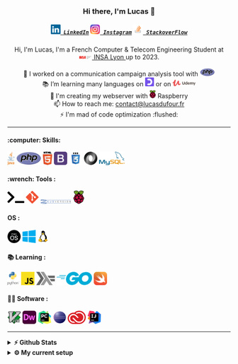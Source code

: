 <h3 align="center">Hi there, I'm Lucas 👋</h3>
<h5 align="center">
  <code><a href="https://www.linkedin.com/in/lucas-d-523635128/" title="LinkedIn Profile"><img width="22" src="/img/linkedin.svg"> LinkedIn</a></code>
<code><a href="https://www.linkedin.com/in/lucas-d-523635128/" title="Instagram Profile"><img width="22" src="/img/instagram.svg"> Instagram</a></code>
  <code><a href="https://www.linkedin.com/in/lucas-d-523635128/" title="StackoverFlow Profile"><img width="22" src="/img/stackoverflow.svg"> StackoverFlow</a></code>
</h5>

<p align="center">
  Hi, I'm Lucas, I'm a French Computer & Telecom Engineering Student at <a href="https://www.insa-lyon.fr/" title="school"> <img width="30" src="/img/insa.svg"> INSA Lyon </a>  up to 2023.
  <br>
  <br>
  💼 I worked on a communication campaign analysis tool with <img height="18" src="/img/php.svg">
  <br>
  📚 I’m learning many languages on <img height="20" src="/img/openclassrooms.png"> or on <img height="15" src="/img/udemy.svg">
   <br>
   🔬 I'm creating my webserver with <img height="18" src="/img/raspberry.svg"> Raspberry
  <br>
  📫 How to reach me: <a href="mailto: contact@lucasdufour.fr ">contact@lucasdufour.fr </a>
  <br>
  ⚡ I'm mad of code optimization :flushed:
</p>

<hr> 
<p align="center">
<h4> :computer: Skills: </h4>

  
<code><img height="30" src="/img/java.svg"></code>
<code><img height="30" src="/img/php.svg"></code>
<code><img height="30" src="/img/html5.svg"></code>
<code><img height="30" src="/img/bootstrap.svg"></code>
<code><img height="30" src="/img/css.svg"></code>
<code><img height="30" src="/img/json.svg"></code>
<code><img height="30" src="/img/mysql.svg"></code>




<h4> :wrench: Tools :</h4>

<code><img height="30" src="/img/terminal.svg"></code>
<code><img height="30" src="/img/git.svg"></code>
<code><img height="10" src="/img/subversion.svg"></code>
<code><img height="30" src="/img/raspberry.svg"></code>

<h4> OS : </h4>

<code><img height="30" src="/img/macos.svg"></code>
<code><img height="30" src="/img/windows.svg"></code>
<code><img height="30" src="/img/linux.svg"></code>


<h4> 📚 Learning : </h4>

<code><img height="30" src="/img/python.svg"></code>
<code><img height="30" src="/img/javascript.svg"></code>
<code><img height="30" src="/img/haskell.svg"></code>
<code><img height="30" src="/img/go.svg"></code>
<code><img height="30" src="/img/swift.svg"></code>

<h4> 👨‍💻 Software : </h4>

<code><img height="30" src="/img/vim.svg"></code>
<code><img height="30" src="/img/dreamweaver.svg"></code>
<code><img height="30" src="/img/pycharm.svg"></code>
<code><img height="30" src="/img/eclipse.svg"></code>
<code><img height="30" src="/img/adobecc.svg"></code>
<code><img height="30" src="/img/intelliJ.svg"></code>

</p>

<hr>
<details>	
  <summary><b>⚡ Github Stats</b></summary>


[![Top Langs](https://github-readme-stats.vercel.app/api/top-langs/?username=lduf&layout=compact&text_color=daf7dc&bg_color=151515)](https://github.com/anuraghazra/github-readme-stats)

<!--START_SECTION:waka-->
<!--END_SECTION:waka-->

</details>

<details>	
  <br />
  <summary><b>⚙️ My current setup</b></summary>
  	<ul>
  	    <li><b>OS:</b> macOS Big Sur</li>
      <li><b>Laptop: </b> Imac 2015 27" </li>
	    <li><b>Laptop: </b> MacBook Pro 15"</li>
  	    <li><b>Browser: </b> Safari, Chrome</li>
	    <li><b>Code Editor:</b> Dreamweaver, IntelliJ, Vim</li>
	</ul>	
</details>
<!--
**lduf/lduf** is a ✨ _special_ ✨ repository because its `README.md` (this file) appears on your GitHub profile.

Here are some ideas to get you started:

- 🔭 I’m currently working on ...
- 🌱 I’m currently learning ...
- 👯 I’m looking to collaborate on ...
- 🤔 I’m looking for help with ...
- 💬 Ask me about ...
- 📫 How to reach me: ...
- 😄 Pronouns: ...
- ⚡ Fun fact: ...
-->
